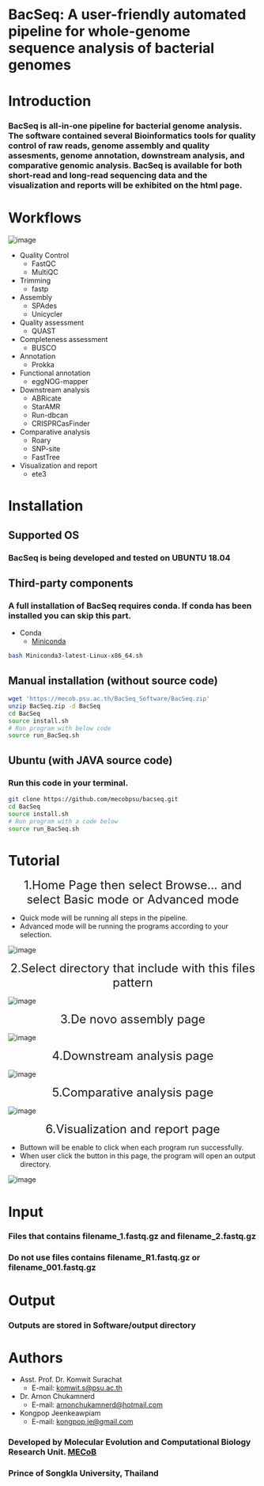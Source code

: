# BacSeq: A user-friendly automated pipeline for whole-genome sequence analysis of bacterial genomes
# Introduction
### BacSeq is all-in-one pipeline for bacterial genome analysis. The software contained several Bioinformatics tools for quality control of raw reads, genome assembly and quality assesments, genome annotation, downstream analysis, and comparative genomic analysis. BacSeq is available for both short-read and long-read sequencing data and the visualization and reports will be exhibited on the html page.
# Workflows
![image](https://mecob.psu.ac.th/BacSeq_Software/img/workflow.png)
* Quality Control
    * FastQC
    * MultiQC
* Trimming
    * fastp
* Assembly
    * SPAdes
    * Unicycler
* Quality assessment
    * QUAST
* Completeness assessment
    * BUSCO
* Annotation
    * Prokka
* Functional annotation
    * eggNOG-mapper
* Downstream analysis
    * ABRicate
    * StarAMR
    * Run-dbcan
    * CRISPRCasFinder
* Comparative analysis
    * Roary
    * SNP-site
    * FastTree
* Visualization and report
    * ete3
# Installation
## Supported OS
### BacSeq is being developed and tested on UBUNTU 18.04
## Third-party components
### A full installation of BacSeq requires conda. If conda has been installed you can skip this part.
* Conda
  * [Miniconda](https://docs.conda.io/en/latest/miniconda.html)
```bash
bash Miniconda3-latest-Linux-x86_64.sh
```
## Manual installation (without source code)
```bash
wget 'https://mecob.psu.ac.th/BacSeq_Software/BacSeq.zip'
unzip BacSeq.zip -d BacSeq
cd BacSeq
source install.sh
# Run program with below code
source run_BacSeq.sh
```

## Ubuntu (with JAVA source code)
### Run this code in your terminal.
```bash
git clone https://github.com/mecobpsu/bacseq.git
cd BacSeq
source install.sh
# Run program with a code below
source run_BacSeq.sh
```
# Tutorial
<div style="text-align: center;font-size:24px">1.Home Page then select Browse... and select Basic mode or Advanced mode</div>

* Quick mode will be running all steps in the pipeline.
* Advanced mode will be running the programs according to your selection.
 
![image](https://mecob.psu.ac.th/BacSeq_Software/img/1.png)

 <div style="text-align: center;font-size:24px">2.Select directory that include with this files pattern </div>

![image](https://mecob.psu.ac.th/BacSeq_Software/img/file_example.png)

<div style="text-align: center;font-size:24px">3.De novo assembly page </div>

![image](https://mecob.psu.ac.th/BacSeq_Software/img/2.png)

<div style="text-align: center;font-size:24px">4.Downstream analysis page </div>

![image](https://mecob.psu.ac.th/BacSeq_Software/img/3.png)

<div style="text-align: center;font-size:24px">5.Comparative analysis page </div>

![image](https://mecob.psu.ac.th/BacSeq_Software/img/4.png)

<div style="text-align: center;font-size:24px">6.Visualization and report page </div>

* Buttown will be enable to click when each program run successfully.
* When user click the button in this page, the program will open an output directory.

![image](https://mecob.psu.ac.th/BacSeq_Software/img/5.png)

# Input
### Files that contains filename_1.fastq.gz and filename_2.fastq.gz 
### Do not use files contains filename_R1.fastq.gz or filename_001.fastq.gz

# Output
### Outputs are stored in Software/output directory

# Authors
* Asst. Prof. Dr. Komwit Surachat
    * E-mail: komwit.s@psu.ac.th
* Dr. Arnon Chukamnerd
    * E-mail: arnonchukamnerd@hotmail.com
* Kongpop Jeenkeawpiam
    * E-mail: kongpop.je@gmail.com
### Developed by Molecular Evolution and Computational Biology Research Unit. [MECoB](https://mecob.psu.ac.th)
### Prince of Songkla University, Thailand

